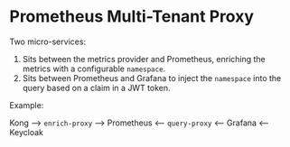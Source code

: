 
# Prometheus Multi-Tenant Proxy

Two micro-services:

1) Sits between the metrics provider and Prometheus, enriching the metrics with a configurable `namespace`.
2) Sits between Prometheus and Grafana to inject the `namespace` into the query based on a claim in a JWT token.

Example:

Kong --> `enrich-proxy` --> Prometheus <-- `query-proxy` <-- Grafana <-- Keycloak

